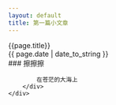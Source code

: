 ```yaml
---
layout: default
title: 第一篇小文章
---
```


<article class='am-article'>
    <div class="am-article-hd">
        <div class="am-article-title">
            {{page.title}}
        </div>
        <div class="am-article-meta">
            {{ page.date | date_to_string }}
        </div>
    </div>
    <div class="am-article-bd">
        <div class="am-article-divider"></div>
        <div>
            ### 擦擦擦

            在苍茫的大海上
        </div>
    </div>
</article>
